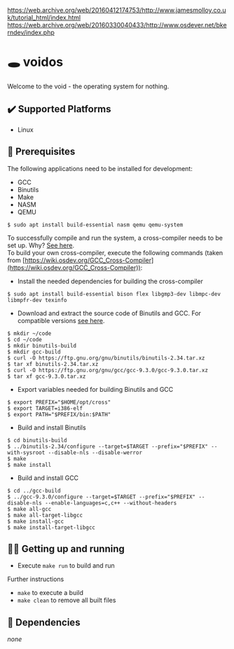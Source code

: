 https://web.archive.org/web/20160412174753/http://www.jamesmolloy.co.uk/tutorial_html/index.html
https://web.archive.org/web/20160330040433/http://www.osdever.net/bkerndev/index.php

# 🕳️ voidos

Welcome to the void - the operating system for nothing.

## ✔️ Supported Platforms

- Linux

## 🚀 Prerequisites

The following applications need to be installed for development:

- GCC
- Binutils
- Make
- NASM
- QEMU

```
$ sudo apt install build-essential nasm qemu qemu-system
```

To successfully compile and run the system, a cross-compiler needs to be set up.
Why? [See here](https://wiki.osdev.org/Why_do_I_need_a_Cross_Compiler%3F). \
To build your own cross-compiler, execute the following commands (taken from [https://wiki.osdev.org/GCC_Cross-Compiler](https://wiki.osdev.org/GCC_Cross-Compiler)):

- Install the needed dependencies for building the cross-compiler
```
$ sudo apt install build-essential bison flex libgmp3-dev libmpc-dev libmpfr-dev texinfo
```

- Download and extract the source code of Binutils and GCC. For compatible versions [see here](https://wiki.osdev.org/Cross-Compiler_Successful_Builds).
```
$ mkdir ~/code
$ cd ~/code
$ mkdir binutils-build
$ mkdir gcc-build
$ curl -O https://ftp.gnu.org/gnu/binutils/binutils-2.34.tar.xz
$ tar xf binutils-2.34.tar.xz
$ curl -O https://ftp.gnu.org/gnu/gcc/gcc-9.3.0/gcc-9.3.0.tar.xz
$ tar xf gcc-9.3.0.tar.xz
```

- Export variables needed for building Binutils and GCC
```
$ export PREFIX="$HOME/opt/cross"
$ export TARGET=i386-elf
$ export PATH="$PREFIX/bin:$PATH"
```


- Build and install Binutils
```
$ cd binutils-build
$ ../binutils-2.34/configure --target=$TARGET --prefix="$PREFIX" --with-sysroot --disable-nls --disable-werror
$ make
$ make install
```

- Build and install GCC 
```
$ cd ../gcc-build
$ ../gcc-9.3.0/configure --target=$TARGET --prefix="$PREFIX" --disable-nls --enable-languages=c,c++ --without-headers
$ make all-gcc
$ make all-target-libgcc
$ make install-gcc
$ make install-target-libgcc
```

## 👨‍💻 Getting up and running

- Execute `make run` to build and run

Further instructions

- `make` to execute a build
- `make clean` to remove all built files

## 🔗 Dependencies

*none*

